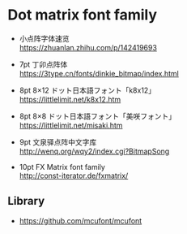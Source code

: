 # Dot matrix font family

- 小点阵字体速览
  <br><https://zhuanlan.zhihu.com/p/142419693>

- 7pt 丁卯点阵体
  <br><https://3type.cn/fonts/dinkie_bitmap/index.html>

- 8pt 8×12 ドット日本語フォント「k8x12」
  <br><https://littlelimit.net/k8x12.htm>

- 8pt 8×8 ドット日本語フォント「美咲フォント」
  <br><https://littlelimit.net/misaki.htm>

- 9pt 文泉驿点阵中文字库
  <br><http://wenq.org/wqy2/index.cgi?BitmapSong>

- 10pt FX Matrix font family
  <br><http://const-iterator.de/fxmatrix/>

## Library

- <https://github.com/mcufont/mcufont>
